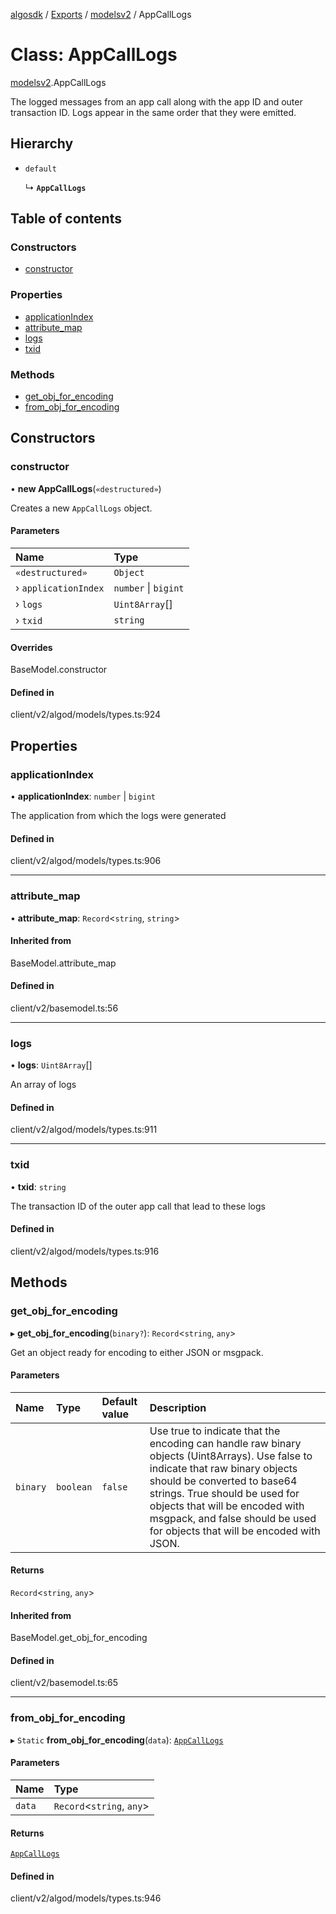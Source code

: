 [algosdk](../README.md) / [Exports](../modules.md) / [modelsv2](../modules/modelsv2.md) / AppCallLogs

# Class: AppCallLogs

[modelsv2](../modules/modelsv2.md).AppCallLogs

The logged messages from an app call along with the app ID and outer transaction
ID. Logs appear in the same order that they were emitted.

## Hierarchy

- `default`

  ↳ **`AppCallLogs`**

## Table of contents

### Constructors

- [constructor](modelsv2.AppCallLogs.md#constructor)

### Properties

- [applicationIndex](modelsv2.AppCallLogs.md#applicationindex)
- [attribute\_map](modelsv2.AppCallLogs.md#attribute_map)
- [logs](modelsv2.AppCallLogs.md#logs)
- [txid](modelsv2.AppCallLogs.md#txid)

### Methods

- [get\_obj\_for\_encoding](modelsv2.AppCallLogs.md#get_obj_for_encoding)
- [from\_obj\_for\_encoding](modelsv2.AppCallLogs.md#from_obj_for_encoding)

## Constructors

### constructor

• **new AppCallLogs**(`«destructured»`)

Creates a new `AppCallLogs` object.

#### Parameters

| Name | Type |
| :------ | :------ |
| `«destructured»` | `Object` |
| › `applicationIndex` | `number` \| `bigint` |
| › `logs` | `Uint8Array`[] |
| › `txid` | `string` |

#### Overrides

BaseModel.constructor

#### Defined in

client/v2/algod/models/types.ts:924

## Properties

### applicationIndex

• **applicationIndex**: `number` \| `bigint`

The application from which the logs were generated

#### Defined in

client/v2/algod/models/types.ts:906

___

### attribute\_map

• **attribute\_map**: `Record`\<`string`, `string`\>

#### Inherited from

BaseModel.attribute\_map

#### Defined in

client/v2/basemodel.ts:56

___

### logs

• **logs**: `Uint8Array`[]

An array of logs

#### Defined in

client/v2/algod/models/types.ts:911

___

### txid

• **txid**: `string`

The transaction ID of the outer app call that lead to these logs

#### Defined in

client/v2/algod/models/types.ts:916

## Methods

### get\_obj\_for\_encoding

▸ **get_obj_for_encoding**(`binary?`): `Record`\<`string`, `any`\>

Get an object ready for encoding to either JSON or msgpack.

#### Parameters

| Name | Type | Default value | Description |
| :------ | :------ | :------ | :------ |
| `binary` | `boolean` | `false` | Use true to indicate that the encoding can handle raw binary objects (Uint8Arrays). Use false to indicate that raw binary objects should be converted to base64 strings. True should be used for objects that will be encoded with msgpack, and false should be used for objects that will be encoded with JSON. |

#### Returns

`Record`\<`string`, `any`\>

#### Inherited from

BaseModel.get\_obj\_for\_encoding

#### Defined in

client/v2/basemodel.ts:65

___

### from\_obj\_for\_encoding

▸ `Static` **from_obj_for_encoding**(`data`): [`AppCallLogs`](modelsv2.AppCallLogs.md)

#### Parameters

| Name | Type |
| :------ | :------ |
| `data` | `Record`\<`string`, `any`\> |

#### Returns

[`AppCallLogs`](modelsv2.AppCallLogs.md)

#### Defined in

client/v2/algod/models/types.ts:946

